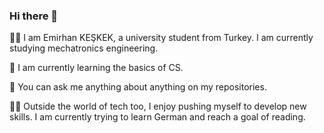 ### Hi there 👋

🙋‍♂ I am Emirhan KEŞKEK, a university student from Turkey. I am currently studying mechatronics engineering.

🌱 I am currently learning the basics of CS.

💬 You can ask me anything about anything on my repositories.

🧗‍♂️ Outside the world of tech too, I enjoy pushing myself to develop new skills. I am currently trying to learn German and reach a goal of reading.

